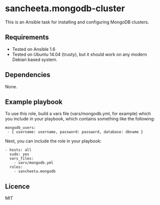 # sancheeta.mongodb-cluster

This is an Ansible task for installing and configuring MongoDB clusters.

## Requirements

- Tested on Ansible 1.6
- Tested on Ubuntu 14.04 (trusty), but it should work on any modern Debian based system.

## Dependencies

None.

## Example playbook

To use this role, build a vars file (vars/mongodb.yml, for example) which you include in your playbook,
which contains something like the following:

    mongodb_users:
     - { username: username, password: password, database: dbname }

Next, you can include the role in your playbook:

    - hosts: all
      sudo: yes
      vars_files:
        - vars/mongodb.yml
      roles:
        - sancheeta.mongodb

## Licence

MIT

